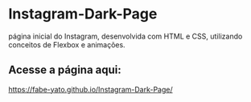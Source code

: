 # Instagram-Dark-Page
página inicial do Instagram, desenvolvida com HTML e CSS, utilizando conceitos de Flexbox e animações. 

## Acesse a página aqui:
https://fabe-yato.github.io/Instagram-Dark-Page/
